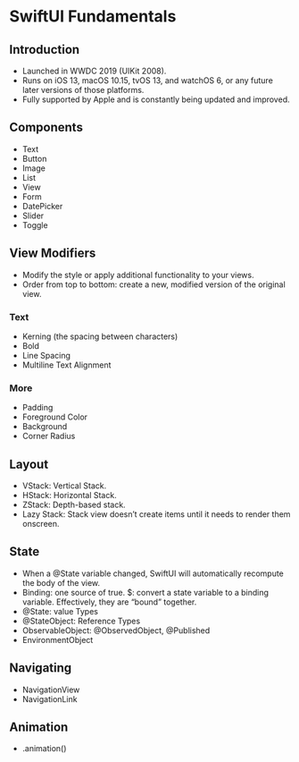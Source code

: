 # SwiftUI Fundamentals

## Introduction
- Launched in WWDC 2019 (UIKit 2008).
- Runs on iOS 13, macOS 10.15, tvOS 13, and watchOS 6, or any future later versions of those platforms.
- Fully supported by Apple and is constantly being updated and improved.

## Components
- Text
- Button
- Image
- List
- View
- Form
- DatePicker
- Slider
- Toggle

## View Modifiers
- Modify the style or apply additional functionality to your views.
- Order from top to bottom: create a new, modified version of the original view.
### Text
- Kerning (the spacing between characters)
- Bold
- Line Spacing
- Multiline Text Alignment
### More
- Padding
- Foreground Color
- Background
- Corner Radius

## Layout
- VStack: Vertical Stack.
- HStack: Horizontal Stack.
- ZStack: Depth-based stack.
- Lazy Stack: Stack view doesn’t create items until it needs to render them onscreen.

## State
- When a @State variable changed,  SwiftUI will automatically recompute the body of the view.
- Binding: one source of true. $: convert a state variable to a binding variable. Effectively, they are “bound” together.
- @State: value Types
- @StateObject: Reference Types
- ObservableObject: @ObservedObject, @Published
- EnvironmentObject

## Navigating
- NavigationView
- NavigationLink

## Animation
- .animation()
